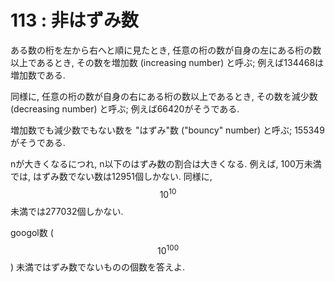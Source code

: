 # 113 : 非はずみ数

ある数の桁を左から右へと順に見たとき, 任意の桁の数が自身の左にある桁の数以上であるとき, その数を増加数 \(increasing number\) と呼ぶ; 例えば134468は増加数である.

同様に, 任意の桁の数が自身の右にある桁の数以上であるとき, その数を減少数 \(decreasing number\) と呼ぶ; 例えば66420がそうである.

増加数でも減少数でもない数を "はずみ"数 \("bouncy" number\) と呼ぶ; 155349がそうである.

nが大きくなるにつれ, n以下のはずみ数の割合は大きくなる. 例えば, 100万未満では, はずみ数でない数は12951個しかない. 同様に, $$10^{10}$$未満では277032個しかない.

googol数 \($$10^{100}$$\) 未満ではずみ数でないものの個数を答えよ.

